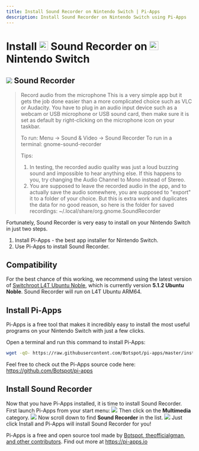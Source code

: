 ```yaml
---
title: Install Sound Recorder on Nintendo Switch | Pi-Apps
description: Install Sound Recorder on Nintendo Switch using Pi-Apps
---
```

<div class="simple-install-content content">

# Install <img src="/img/app-icons/Sound Recorder/icon-64.png" height=24> Sound Recorder on <img src=/img/other-icons/switch-icon.svg height=24> Nintendo Switch

## <img src="/img/app-icons/Sound Recorder/icon-64.png"> Sound Recorder
> Record audio from the microphone
> This is a very simple app but it gets the job done easier than a more complicated choice such as VLC or Audacity.
> You have to plug in an audio input device such as a webcam or USB microphone or USB sound card, then make sure it is set as default by right-clicking on the microphone icon on your taskbar.
> 
> To run: Menu -> Sound & Video -> Sound Recorder
> To run in a terminal: gnome-sound-recorder
> 
> Tips:
> 1. In testing, the recorded audio quality was just a loud buzzing sound and impossible to hear anything else. If this happens to you, try changing the Audio Channel to Mono instead of Stereo.
> 2. You are supposed to leave the recorded audio in the app, and to actually save the audio somewhere, you are supposed to "export" it to a folder of your choice. But this is extra work and duplicates the data for no good reason, so here is the folder for saved recordings: ~/.local/share/org.gnome.SoundRecorder

Fortunately, Sound Recorder is very easy to install on your Nintendo Switch in just two steps.
1. Install Pi-Apps - the best app installer for Nintendo Switch.
2. Use Pi-Apps to install Sound Recorder.
</div>
<div class="simple-install-content content">

## Compatibility
For the best chance of this working, we recommend using the latest version of [Switchroot L4T Ubuntu Noble](https://wiki.switchroot.org/wiki/linux/l4t-ubuntu-noble-installation-guide), which is currently version **5.1.2 Ubuntu Noble**.
Sound Recorder will run on L4T Ubuntu ARM64.
</div>
<div class="simple-install-content content">

## Install Pi-Apps

Pi-Apps is a free tool that makes it incredibly easy to install the most useful programs on your Nintendo Switch with just a few clicks.

Open a terminal and run this command to install Pi-Apps:
```bash
wget -qO- https://raw.githubusercontent.com/Botspot/pi-apps/master/install | bash
```
Feel free to check out the Pi-Apps source code here: https://github.com/Botspot/pi-apps
</div>
<div class="simple-install-content content">

## Install Sound Recorder

Now that you have Pi-Apps installed, it is time to install Sound Recorder.
First launch Pi-Apps from your start menu:
<img src="/img/start-menu.png">
Then click on the <b>Multimedia</b> category.
<img src="/img/category-selections/Multimedia.png">
Now scroll down to find <b>Sound Recorder</b> in the list.
<img src="/img/app-icons/Sound Recorder/app-selection.png">
Just click Install and Pi-Apps will install Sound Recorder for you!
</div>
<div class="simple-install-content content">

Pi-Apps is a free and open source tool made by [Botspot, theofficialgman, and other contributors](/about/#contributors). Find out more at https://pi-apps.io
</div>
